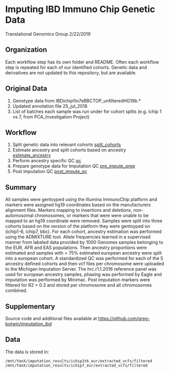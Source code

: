 Imputing IBD Immuno Chip Genetic Data
================
Translational Genomics Group
2/22/2019

Organization
------------

Each workflow step has its own folder and README. Often each workflow step is repeated for each of our identified cohorts. Genetic data and derivatives are not updated to this repository, but are available.

Original Data
-------------

1.  Genotype data from IBDichip1to7eBBCTOP\_unfilteredHG19b.\*
2.  Updated annotation file 25\_jul\_2018
3.  List of batches each sample was run under for cohort splits (e.g. ichip 1 vs 7, from PCA\_Investigation Project)

Workflow
--------

1.  Split genetic data into relevant cohorts [split\_cohorts](workflow/1.split_cohorts/)
2.  Estimate ancestry and split cohorts based on ancestry [estimate\_ancestry](workflow/2.estimate_ancestry/)
3.  Perform ancestry specific QC [qc](workflow/3.qc/)
4.  Prepare genotype data for Imputation QC [pre\_impute\_prep](workflow/4.pre_impute_prep/)
5.  Post imputation QC [post\_impute\_qc](workflow/5.post_impute_qc/)

Summary
-------

All samples were gentoyped using the Illumina ImmunoChip platform and markers were assigned hg19 coordinates based on the manufacturers alignment files. Markers mapping to insertions and deletions, non-automosomal chromosomes, or markers that were were unable to be mapped to an hg19 coordinate were removed. Samples were split into three cohorts based on the version of the platform they were gentoyped on (ichip1-6, ichip7, bbc). For each cohort, ancestry estimation was performed using the ADMIXTURE tool. Allele frequencies learned in a supervised manner from labeled data provided by 1000 Genomes samples belonging to the EUR, AFR and EAS populations. Then ancestry proportions were estimated and samples with &gt; 75% estimated european ancestry were split into a european cohort. A standardized QC was performed for each of the 5 ancestry defined cohorts and then vcf files per chromosome were uploaded to the Michigan Imputation Server. The hrc.r1.1.2016 reference panel was used for european ancestry samples, phasing was performed by Eagle and imputation was performed by Minimac. Post imputation markers were filtered for R2 &gt; 0.3 and stored per chromosome and all chromosomes combined.

Supplementary
-------------

Source code and additional files available at <https://github.com/greg-botwin/imputation_ibd>

Data
----

The data is stored in:

`/mnt/YanX/imputation_results/ichip1t6_eur/extracted_vcfs/filtered` `/mnt/YanX/imputation_results/ichip7_eur/extracted_vcfs/filtered`
